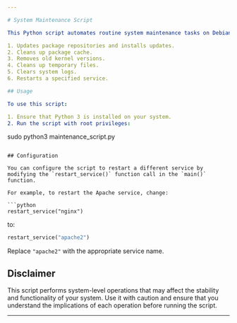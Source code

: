 ```yaml
---

# System Maintenance Script

This Python script automates routine system maintenance tasks on Debian-based systems. It performs the following operations:

1. Updates package repositories and installs updates.
2. Cleans up package cache.
3. Removes old kernel versions.
4. Cleans up temporary files.
5. Clears system logs.
6. Restarts a specified service.

## Usage

To use this script:

1. Ensure that Python 3 is installed on your system.
2. Run the script with root privileges:

```
sudo python3 maintenance_script.py
```

## Configuration

You can configure the script to restart a different service by modifying the `restart_service()` function call in the `main()` function.

For example, to restart the Apache service, change:

```python
restart_service("nginx")
```

to:

```python
restart_service("apache2")
```

Replace `"apache2"` with the appropriate service name.

## Disclaimer

This script performs system-level operations that may affect the stability and functionality of your system. Use it with caution and ensure that you understand the implications of each operation before running the script.

---
```

